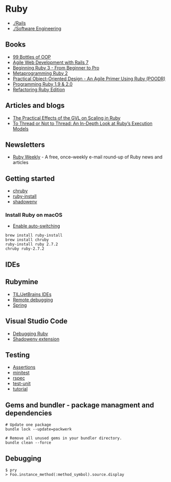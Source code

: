 # Ruby

* [./Rails](./rails.md)
* [./Software Engineering](./software-engineering.md)

## Books

* [99 Bottles of OOP](https://sandimetz.com/99bottles)
* [Agile Web Development with Rails 7](https://pragprog.com/titles/rails7/agile-web-development-with-rails-7/)
* [Beginning Ruby 3 - From Beginner to Pro](https://link.springer.com/book/10.1007/978-1-4842-6324-2)
* [Metaprogramming Ruby 2](https://pragprog.com/titles/ppmetr2/metaprogramming-ruby-2/)
* [Practical Object-Oriented Design - An Agile Primer Using Ruby (POODR)](https://www.poodr.com/)
* [Programming Ruby 1.9 & 2.0](https://pragprog.com/titles/ruby4/programming-ruby-1-9-2-0-4th-edition/)
* [Refactoring Ruby Edition](https://martinfowler.com/books/refactoringRubyEd.html)

## Articles and blogs

* [The Practical Effects of the GVL on Scaling in Ruby](https://www.speedshop.co/2020/05/11/the-ruby-gvl-and-scaling.html)
* [To Thread or Not to Thread: An In-Depth Look at Ruby’s Execution Models](https://shopify.engineering/ruby-execution-models)

## Newsletters

* [Ruby Weekly](https://rubyweekly.com/) - A free, once–weekly e-mail round-up of Ruby news and articles

## Getting started

* [chruby](https://github.com/postmodern/chruby)
* [ruby-install](https://github.com/postmodern/ruby-install#readme)
* [shadowenv](https://github.com/Shopify/shadowenv)

### Install Ruby on macOS

* [Enable auto-switching](https://github.com/postmodern/chruby#auto-switching)

```
brew install ruby-install
brew install chruby
ruby-install ruby 2.7.2
chruby ruby-2.7.2
```

## IDEs

## Rubymine

* [TIL/JetBrains IDEs](./jetbrains-ides.md)
* [Remote debugging](https://www.jetbrains.com/help/ruby/attaching-to-remote-process.html)
* [Spring](https://www.jetbrains.com/help/ruby/spring.html)

## Visual Studio Code

* [Debugging Ruby](https://dev.to/dnamsons/ruby-debugging-in-vscode-3bkj)
* [Shadowenv extension](https://github.com/Shopify/vscode-shadowenv)

## Testing

* [Assertions](http://docs.seattlerb.org/minitest/Minitest/Assertions.html)
* [minitest](https://github.com/seattlerb/minitest)
* [rspec](https://rspec.info/)
* [test-unit](https://test-unit.github.io/)
* [tutorial](https://dev.to/exampro/testunit-writing-test-code-in-ruby-part-1-of-3-44m2)

## Gems and bundler - package managment and dependencies

```
# Update one package
bundle lock --update=packwerk

# Remove all unused gems in your bundler directory.
bundle clean --force
```

## Debugging

```
$ pry
> Foo.instance_method(:method_symbol).source.display
```

